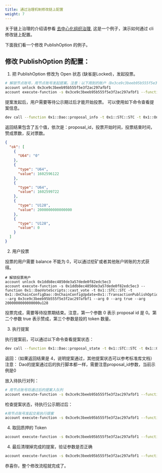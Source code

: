 ```yaml
---
title: 通过治理机制修改链上配置
weight: 7
---
```


关于链上治理的介绍请参看 [去中心化组织治理](../key_concepts/dao_governance/), 这是一个例子，演示如何通过 cli 修改链上配置。

<!--more-->

下面我们看一个修改 PublishOption 的例子。

## 修改 PublishOption 的配置：

1. 把 PublishOption 修改为 Open 状态 (缺省是Locked)，发起投票。

``` bash
# 解锁节点账号，用节点账号发起提案。注意：以下用到的账户（0x3ce9c3beeb95b555f5e3f2ac297afbf1）都需要替换成自己的账户。
account unlock 0x3ce9c3beeb95b555f5e3f2ac297afbf1
account execute-function -s 0x3ce9c3beeb95b555f5e3f2ac297afbf1 --function 0x1::OnChainConfigScripts::propose_update_txn_publish_option --arg true true 0
```
提案发起后，用户需要等待公示期过后才能开始投票。
可以使用如下命令查看提案信息。

``` bash
dev call --function 0x1::Dao::proposal_info -t 0x1::STC::STC -t 0x1::OnChainConfigDao::OnChainConfigUpdate<0x1::TransactionPublishOption::TransactionPublishOption> --arg 0x3ce9c3beeb95b555f5e3f2ac297afbf1
```

返回结果包含了五个值，依次是：proposal_id，投票开始时间，投票结束时间，赞成票数，反对票数。
``` json
{
  "ok": [
    {
      "U64": "0"
    },
    {
      "type": "U64",
      "value": 1602596122
    },
    {
      "type": "U64",
      "value": 1602599722
    },
    {
      "type": "U128",
      "value": 2000000000000000
    },
    {
      "type": "U128",
      "value": 0
    }
  ]
}
```

2. 用户投票

投票的用户需要 balance 不能为 0，可以通过挖矿或者其他账户转账的方式获得。
``` shell
# 解锁投票用户
account unlock 0x1ddb8ec4850de3a57dede0f82edc5ec3
account execute-function -s 0x1ddb8ec4850de3a57dede0f82edc5ec3 --function 0x1::DaoVoteScripts::cast_vote -t 0x1::STC::STC -t 0x1::OnChainConfigDao::OnChainConfigUpdate<0x1::TransactionPublishOption::TransactionPublishOption> --arg 0x3ce9c3beeb95b555f5e3f2ac297afbf1 --arg 0 --arg true --arg 2000000000000000u128
```
投票完成，需要等待投票期结束。注意，第一个参数 0 表示 proposal id 是 0。第二个参数 true 表示赞成，第三个参数是投的 token 数量。

3. 执行提案

执行提案前，可以通过以下命令查看提案状态：

``` bash
dev call --function 0x1::Dao::proposal_state -t 0x1::STC::STC -t 0x1::OnChainConfigDao::OnChainConfigUpdate<0x1::TransactionPublishOption::TransactionPublishOption> --arg 0x3ce9c3beeb95b555f5e3f2ac297afbf1 0
```
返回：（如果返回结果是 4，说明提案通过，其他提案状态可以参考标准库文档）
注意： Dao的提案通过后的执行脚本都一样，需要注意proposal_id参数，当前示例是0

放入待执行对列：

``` bash
# 用节点账号将通过后的提案入队列
account execute-function -s 0x3ce9c3beeb95b555f5e3f2ac297afbf1 --function 0x1::Dao::queue_proposal_action -t 0x1::STC::STC -t 0x1::OnChainConfigDao::OnChainConfigUpdate<0x1::TransactionPublishOption::TransactionPublishOption> --arg 0x3ce9c3beeb95b555f5e3f2ac297afbf1 --arg 0
```
检查提案状态，待执行公示期过后：
``` bash
#用节点账号发起交易执行提案
account execute-function -s 0x3ce9c3beeb95b555f5e3f2ac297afbf1 --function 0x1::OnChainConfigScripts::execute_on_chain_config_proposal -t 0x1::TransactionPublishOption::TransactionPublishOption --arg 0

```

4. 取回质押的 Token

``` bash
account execute-function -s 0x3ce9c3beeb95b555f5e3f2ac297afbf1 --function  0x1::DaoVoteScripts::unstake_vote -t 0x1::STC::STC -t 0x1::OnChainConfigDao::OnChainConfigUpdate<0x1::TransactionPublishOption::TransactionPublishOption> --arg 0x3ce9c3beeb95b555f5e3f2ac297afbf1 0
```


4. 最后清理掉完成的提案，验证参数是否正确
``` bash
account execute-function -s 0x3ce9c3beeb95b555f5e3f2ac297afbf1 --function 0x1::Dao::destroy_terminated_proposal -t 0x1::STC::STC -t 0x1::OnChainConfigDao::OnChainConfigUpdate<0x1::TransactionPublishOption::TransactionPublishOption> --arg 0x3ce9c3beeb95b555f5e3f2ac297afbf1 0
```

恭喜你，整个修改流程就完成了。


